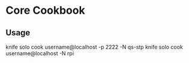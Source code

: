 Core Cookbook
============

Usage
-----

knife solo cook username@localhost -p 2222 -N qs-stp
knife solo cook username@localhost -N rpi
